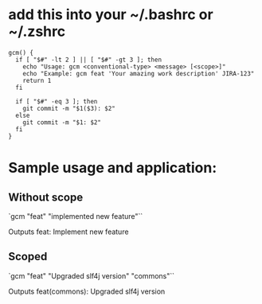 # add this into your ~/.bashrc or ~/.zshrc

```
gcm() {
  if [ "$#" -lt 2 ] || [ "$#" -gt 3 ]; then
    echo "Usage: gcm <conventional-type> <message> [<scope>]"
    echo "Example: gcm feat 'Your amazing work description' JIRA-123"
    return 1
  fi

  if [ "$#" -eq 3 ]; then
    git commit -m "$1($3): $2"
  else
    git commit -m "$1: $2"
  fi
}
```

# Sample usage and application:

## Without scope

`gcm "feat" "implemented new feature"``

Outputs feat: Implement new feature

## Scoped

`gcm "feat" "Upgraded slf4j version" "commons"``

Outputs feat(commons): Upgraded slf4j version
